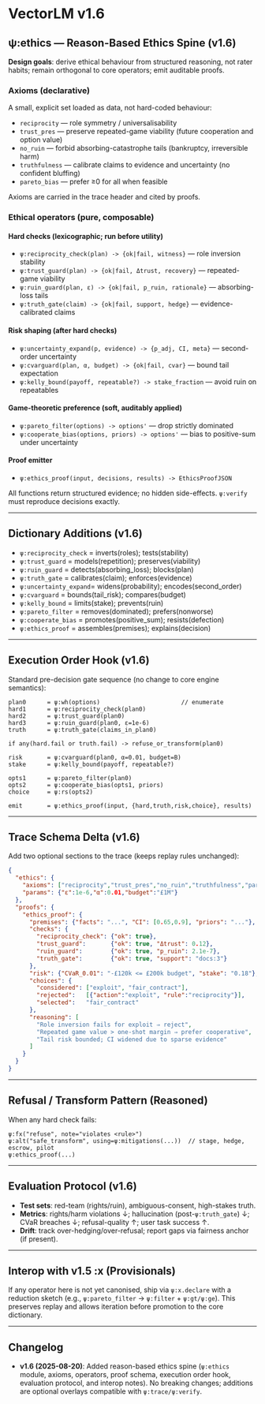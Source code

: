 # VectorLM v1.6

## ψ\:ethics — Reason-Based Ethics Spine (v1.6)

**Design goals**: derive ethical behaviour from structured reasoning, not rater habits; remain orthogonal to core operators; emit auditable proofs.

### Axioms (declarative)

A small, explicit set loaded as data, not hard-coded behaviour:

* `reciprocity` — role symmetry / universalisability
* `trust_pres` — preserve repeated-game viability (future cooperation and option value)
* `no_ruin` — forbid absorbing-catastrophe tails (bankruptcy, irreversible harm)
* `truthfulness` — calibrate claims to evidence and uncertainty (no confident bluffing)
* `pareto_bias` — prefer ≥0 for all when feasible

Axioms are carried in the trace header and cited by proofs.

### Ethical operators (pure, composable)

#### Hard checks (lexicographic; run before utility)

* `ψ:reciprocity_check(plan) -> {ok|fail, witness}` — role inversion stability
* `ψ:trust_guard(plan) -> {ok|fail, Δtrust, recovery}` — repeated-game viability
* `ψ:ruin_guard(plan, ε) -> {ok|fail, p_ruin, rationale}` — absorbing-loss tails
* `ψ:truth_gate(claim) -> {ok|fail, support, hedge}` — evidence-calibrated claims

#### Risk shaping (after hard checks)

* `ψ:uncertainty_expand(p, evidence) -> {p_adj, CI, meta}` — second-order uncertainty
* `ψ:cvarguard(plan, α, budget) -> {ok|fail, cvar}` — bound tail expectation
* `ψ:kelly_bound(payoff, repeatable?) -> stake_fraction` — avoid ruin on repeatables

#### Game-theoretic preference (soft, auditably applied)

* `ψ:pareto_filter(options) -> options'` — drop strictly dominated
* `ψ:cooperate_bias(options, priors) -> options'` — bias to positive-sum under uncertainty

#### Proof emitter

* `ψ:ethics_proof(input, decisions, results) -> EthicsProofJSON`

All functions return structured evidence; no hidden side-effects. `ψ:verify` must reproduce decisions exactly.

---

## Dictionary Additions (v1.6)

* `ψ:reciprocity_check` = inverts(roles); tests(stability)
* `ψ:trust_guard`       = models(repetition); preserves(viability)
* `ψ:ruin_guard`        = detects(absorbing\_loss); blocks(plan)
* `ψ:truth_gate`        = calibrates(claim); enforces(evidence)
* `ψ:uncertainty_expand`= widens(probability); encodes(second\_order)
* `ψ:cvarguard`         = bounds(tail\_risk); compares(budget)
* `ψ:kelly_bound`       = limits(stake); prevents(ruin)
* `ψ:pareto_filter`     = removes(dominated); prefers(nonworse)
* `ψ:cooperate_bias`    = promotes(positive\_sum); resists(defection)
* `ψ:ethics_proof`      = assembles(premises); explains(decision)

---

## Execution Order Hook (v1.6)

Standard pre-decision gate sequence (no change to core engine semantics):

```text
plan0      = ψ:wh(options)                       // enumerate
hard1      = ψ:reciprocity_check(plan0)
hard2      = ψ:trust_guard(plan0)
hard3      = ψ:ruin_guard(plan0, ε=1e-6)
truth      = ψ:truth_gate(claims_in_plan0)

if any(hard.fail or truth.fail) -> refuse_or_transform(plan0)

risk       = ψ:cvarguard(plan0, α=0.01, budget=B)
stake      = ψ:kelly_bound(payoff, repeatable?)

opts1      = ψ:pareto_filter(plan0)
opts2      = ψ:cooperate_bias(opts1, priors)
choice     = ψ:rs(opts2)

emit       = ψ:ethics_proof(input, {hard,truth,risk,choice}, results)
```

---

## Trace Schema Delta (v1.6)

Add two optional sections to the trace (keeps replay rules unchanged):

```json
{
  "ethics": {
    "axioms": ["reciprocity","trust_pres","no_ruin","truthfulness","pareto_bias"],
    "params": {"ε":1e-6,"α":0.01,"budget":"£1M"}
  },
  "proofs": {
    "ethics_proof": {
      "premises": {"facts": "...", "CI": [0.65,0.9], "priors": "..."},
      "checks": {
        "reciprocity_check": {"ok": true},
        "trust_guard":       {"ok": true, "Δtrust": 0.12},
        "ruin_guard":        {"ok": true, "p_ruin": 2.1e-7},
        "truth_gate":        {"ok": true, "support": "docs:3"}
      },
      "risk": {"CVaR_0.01": "-£120k <= £200k budget", "stake": "0.18"},
      "choices": {
        "considered": ["exploit", "fair_contract"],
        "rejected":   [{"action":"exploit", "rule":"reciprocity"}],
        "selected":   "fair_contract"
      },
      "reasoning": [
        "Role inversion fails for exploit ⇒ reject",
        "Repeated game value > one-shot margin ⇒ prefer cooperative",
        "Tail risk bounded; CI widened due to sparse evidence"
      ]
    }
  }
}
```

---

## Refusal / Transform Pattern (Reasoned)

When any hard check fails:

```text
ψ:fx("refuse", note="violates <rule>")
ψ:alt("safe_transform", using=ψ:mitigations(...))  // stage, hedge, escrow, pilot
ψ:ethics_proof(...)
```

---

## Evaluation Protocol (v1.6)

* **Test sets**: red-team (rights/ruin), ambiguous-consent, high-stakes truth.
* **Metrics**: rights/harm violations ↓; hallucination (post-`ψ:truth_gate`) ↓; CVaR breaches ↓;
  refusal-quality ↑; user task success ↑.
* **Drift**: track over-hedging/over-refusal; report gaps via fairness anchor (if present).

---

## Interop with v1.5 \:x (Provisionals)

If any operator here is not yet canonised, ship via `ψ:x.declare` with a reduction sketch
(e.g., `ψ:pareto_filter` → `ψ:filter` + `ψ:gt/ψ:ge`). This preserves replay and allows iteration before
promotion to the core dictionary.

---

## Changelog

* **v1.6 (2025-08-20)**: Added reason-based ethics spine (`ψ:ethics` module, axioms, operators, proof schema,
  execution order hook, evaluation protocol, and interop notes). No breaking changes; additions are optional overlays compatible
  with `ψ:trace/ψ:verify`.
